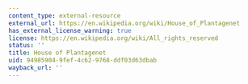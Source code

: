 ```yaml
---
content_type: external-resource
external_url: https://en.wikipedia.org/wiki/House_of_Plantagenet
has_external_license_warning: true
license: https://en.wikipedia.org/wiki/All_rights_reserved
status: ''
title: House of Plantagenet
uid: 94985904-9fef-4c62-9768-ddf03d63dbab
wayback_url: ''
---
```

